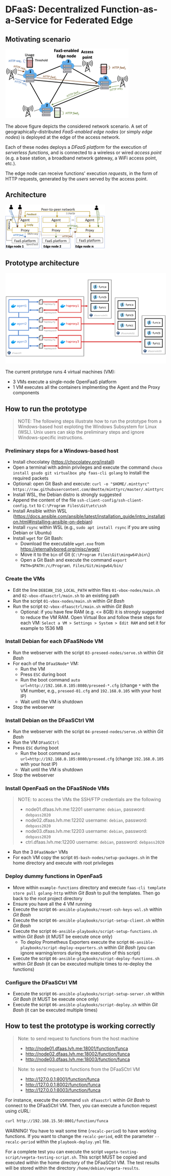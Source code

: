 # DFaaS: Decentralized Function-as-a-Service for Federated Edge

## Motivating scenario

![Scenario](images/Scenario-crop.png)

The above figure depicts the considered network scenario. A set of geographically-distributed _FaaS-enabled edge nodes_ (or simply _edge nodes_) is deployed at the edge of the access network. 

Each of these nodes deploys a _DFaaS platform_ for the execution of _serverless functions_, and is connected to a wireless or wired _access point_ (e.g. a base station, a broadband network gateway, a WiFi access point, etc.).

The edge node can receive functions' execution _requests_, in the form of HTTP requests, generated by the _users_ served by the access point.

## Architecture

![Architecture](images/Arch-crop.png)

## Prototype architecture

![Prototype Architecture](images/prototype.png)

The current prototype runs 4 virtual machines (VM):

- 3 VMs execute a single-node OpenFaaS platform
- 1 VM executes all the containers implmenting the Agent and the Proxy components

## How to run the prototype

> NOTE: The following steps illustrate how to run the prototype from a Windows-based host exploting the Windows Subsystem for Linux (WSL). Unix users can skip the preliminary steps and ignore Windows-specific instructions.

### Preliminary steps for a Windows-based host

- Install chocolatey (https://chocolatey.org/install)
- Open a terminal with admin privileges and execute the command `choco install gsudo git virtualbox php faas-cli golang` to install the required packets
- Optional: open Git Bash and execute: `curl -o "$HOME/.minttyrc" https://raw.githubusercontent.com/dmotte/minttyrc/master/.minttyrc`
- Install WSL, the Debian distro is strongly suggested
- Append the content of the file `ssh-client-config/ssh-client-config.txt` to `C:\Program Files\Git\etc\ssh`
- Install Ansible within WSL (https://docs.ansible.com/ansible/latest/installation_guide/intro_installation.html#installing-ansible-on-debian)
- Install `rsync` within WSL (e.g., `sudo apt install rsync` if you are using Debian or Ubuntu)
- Install `wget` for Git Bash:
  - Download the executable `wget.exe` from https://eternallybored.org/misc/wget/
  - Move it to the `bin` of Git (`C:\Program Files\Git\mingw64\bin\`)
  - Open a Git Bash and execute the command `export PATH=$PATH:/c/Program\ Files/Git/mingw64/bin/`

### Create the VMs

- Edit the line `DEBIAN_ISO_LOCAL_PATH` within files `01-vbox-nodes/main.sh` and `02-vbox-dfaasctrl/main.sh` to an existing path
- Run the script `01-vbox-nodes/main.sh` within *Git Bash*
- Run the script `02-vbox-dfaasctrl/main.sh` within *Git Bash*
  - Optional: if you have few RAM (e.g. <= 8GB) it is strongly suggested to reduce the VM RAM. Open Virtual Box and follow these steps for each VM: `Select a VM > Settings > System > Edit RAM` and set it for example to 1536 MB

### Install Debian for each DFaaSNode VM

- Run the webserver with the script `03-preseed-nodes/serve.sh` within *Git Bash*
- For each of the `DFaaSNode*` VM:
  - Run the VM
  - Press `ESC` during boot
  - Run the boot command `auto url=http://192.168.0.105:8080/preseed-*.cfg` (change `*` with the VM number, e.g., `preseed-01.cfg` and `192.168.0.105` with your host IP)
  - Wait until the VM is shutdown
- Stop the webserver

### Install Debian on the DFaaSCtrl VM

- Run the webserver with the script `04-preseed-nodes/serve.sh` within *Git Bash*
- Run the VM `DFaaSCtrl`
- Press `ESC` during boot
  - Run the boot command `auto url=http://192.168.0.105:8080/preseed.cfg` (change `192.168.0.105` with your host IP)
  - Wait until the VM is shutdown
- Stop the webserver

### Install OpenFaaS on the DFaaSNode VMs

> NOTE: to access the VMs the SSH/FTP credentials are the following
> - node01.dfaas.lvh.me:12201 username: `debian`, password: `debpass2020`
> - node02.dfaas.lvh.me:12202 username: `debian`, password: `debpass2020`
> - node03.dfaas.lvh.me:12203 username: `debian`, password: `debpass2020`
> - ctrl.dfaas.lvh.me:12200 username: `debian`, password: `debpass2020`

- Run the 3 `DFaaSNode*` VMs
- For each VM copy the script `05-bash-nodes/setup-packages.sh` in the home directory and execute with root privileges


### Deploy dummy functions in OpenFaaS
- Move within `example-functions` directory and execute `faas-cli template store pull golang-http` within *Git Bash* to pull the templates. Then go back to the root project directory
- Ensure you have all the 4 VM running
- Execute the script `06-ansible-playbooks/reset-ssh-keys-wsl.sh` within *Git Bash*
- Execute the script `06-ansible-playbooks/script-setup-client.sh` within *Git Bash*
- Execute the script `06-ansible-playbooks/script-setup-functions.sh` within *Git Bash* (it MUST be execute once only)
  - To deploy Prometheus Exporters execute the script `06-ansible-playbooks/script-deploy-exporters.sh` within *Git Bash* (you can ignore warning/errors during the execution of this script)
- Execute the script `06-ansible-playbooks/script-deploy-functions.sh` within *Git Bash* (it can be executed multiple times to re-deploy the functions)

### Configure the DFaaSCtrl VM

- Execute the script `06-ansible-playbooks/script-setup-server.sh` within *Git Bash* (it MUST be execute once only)
- Execute the script `06-ansible-playbooks/script-deploy.sh` within *Git Bash* (it can be executed multiple times)

## How to test the prototype is working correctly

> Note: to send request to functions from the host machine
> - http://node01.dfaas.lvh.me:18001/function/funca
> - http://node02.dfaas.lvh.me:18002/function/funca
> - http://node03.dfaas.lvh.me:18003/function/funca

> Note: to send request to functions from the DFaaSCtrl VM
> - http://127.0.0.1:8001/function/funca
> - http://127.0.0.1:8002/function/funca
> - http://127.0.0.1:8003/function/funca

For instance, execute the command `ssh dfaasctrl` within _Git Bash_ to connect to the DFaaSCtrl VM. Then, you can execute a function request using cURL:

```bash
curl http://192.168.15.50:8001/function/funca
```

WARNING! You have to wait some time (`recalc-period`) to have working functions. If you want to change the `recalc-period`, edit the parameter `--recalc-period` within the `playbook-deploy.yml` file.

For a complete test you can execute the script `vegeta-testing-script/vegeta-testing-script.sh`. This script MUST be copied and executed within the home directory of the DFaaSCtrl VM. The test results will be stored within the directory `/home/debian/vegeta-results`.
